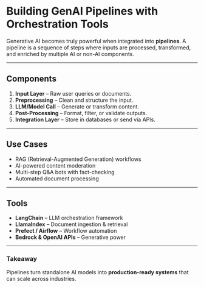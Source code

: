 # Building GenAI Pipelines with Orchestration Tools

Generative AI becomes truly powerful when integrated into **pipelines**. A pipeline is a sequence of steps where inputs are processed, transformed, and enriched by multiple AI or non-AI components.

---

## Components
1. **Input Layer** – Raw user queries or documents.  
2. **Preprocessing** – Clean and structure the input.  
3. **LLM/Model Call** – Generate or transform content.  
4. **Post-Processing** – Format, filter, or validate outputs.  
5. **Integration Layer** – Store in databases or send via APIs.  

---

## Use Cases
- RAG (Retrieval-Augmented Generation) workflows  
- AI-powered content moderation  
- Multi-step Q&A bots with fact-checking  
- Automated document processing  

---

## Tools
- **LangChain** – LLM orchestration framework  
- **LlamaIndex** – Document ingestion & retrieval  
- **Prefect / Airflow** – Workflow automation  
- **Bedrock & OpenAI APIs** – Generative power  

---

### Takeaway
Pipelines turn standalone AI models into **production-ready systems** that can scale across industries.
